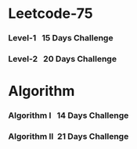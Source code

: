 # Leetcode-75 
### Level-1 &nbsp; 15 Days Challenge


### Level-2 &nbsp; 20 Days Challenge


# Algorithm
### Algorithm I   &nbsp; 14 Days Challenge
### Algorithm II   &nbsp;21 Days Challenge
